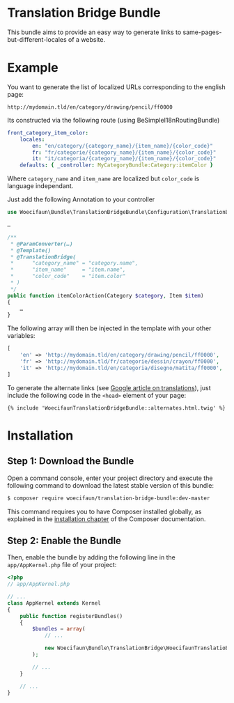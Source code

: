 # Translation Bridge Bundle

This bundle aims to provide an easy way to generate links to same-pages-but-different-locales of a website.

Example
=======

You want to generate the list of localized URLs corresponding to the english page:
```
http://mydomain.tld/en/category/drawing/pencil/ff0000
```

Its constructed via the following route (using BeSimpleI18nRoutingBundle)

```yml
front_category_item_color:
    locales:
        en: "en/category/{category_name}/{item_name}/{color_code}"
        fr: "fr/categorie/{category_name}/{item_name}/{color_code}"
        it: "it/categoria/{category_name}/{item_name}/{color_code}"
    defaults: { _controller: MyCategoryBundle:Category:itemColor }
```

Where `category_name` and `item_name` are localized but `color_code` is language independant.

Just add the following Annotation to your controller

```php
use Woecifaun\Bundle\TranslationBridgeBundle\Configuration\TranslationBridge;

…

/**
 * @ParamConverter(…)
 * @Template()
 * @TranslationBridge(
 *      "category_name" = "category.name",
 *      "item_name"     = "item.name",
 *      "color_code"    = "item.color"
 * )
 */
public function itemColorAction(Category $category, Item $item)
{
    …
}
```

The following array will then be injected in the template with your other variables:
```php
[
    'en' => 'http://mydomain.tld/en/category/drawing/pencil/ff0000',
    'fr' => 'http://mydomain.tld/fr/categorie/dessin/crayon/ff0000',
    'it' => 'http://mydomain.tld/en/categoria/disegno/matita/ff0000',
]
```

To generate the alternate links (see [Google article on translations](https://support.google.com/webmasters/answer/189077?hl=en)), just include the following code in the `<head>` element of your page:

```twig
{% include 'WoecifaunTranslationBridgeBundle::alternates.html.twig' %}
```


Installation
============

Step 1: Download the Bundle
---------------------------

Open a command console, enter your project directory and execute the following command to download the latest stable version of this bundle:

```bash
$ composer require woecifaun/translation-bridge-bundle:dev-master
```

This command requires you to have Composer installed globally, as explained in the [installation chapter](https://getcomposer.org/doc/00-intro.md) of the Composer documentation.

Step 2: Enable the Bundle
-------------------------

Then, enable the bundle by adding the following line in the `app/AppKernel.php`
file of your project:

```php
<?php
// app/AppKernel.php

// ...
class AppKernel extends Kernel
{
    public function registerBundles()
    {
        $bundles = array(
            // ...

            new Woecifaun\Bundle\TranslationBridge\WoecifaunTranslatioBridgeBundle(),
        );

        // ...
    }

    // ...
}
```
